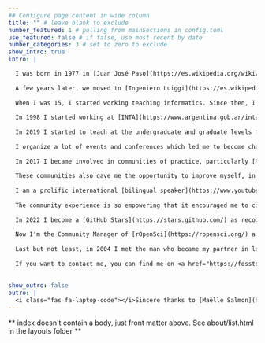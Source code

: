 ```yaml
---
## Configure page content in wide column
title: "" # leave blank to exclude
number_featured: 1 # pulling from mainSections in config.toml
use_featured: false # if false, use most recent by date
number_categories: 3 # set to zero to exclude
show_intro: true
intro: |

  I was born in 1977 in [Juan José Paso](https://es.wikipedia.org/wiki/Juan_Jos%C3%A9_Paso_(Buenos_Aires)), a small town in [Argentina](https://es.wikipedia.org/wiki/Argentina). I was six years old when my elementary school bought a computer (one computer for the entire school and the only one in the whole town). The moment I saw it I felt love at first sight. They taught us LOGO.
  
  A few years later, we moved to [Ingeniero Luiggi](https://es.wikipedia.org/wiki/Ingeniero_Luiggi) because my family had lost almost everything due to a flood. This new place was close to [Realicó](https://es.wikipedia.org/wiki/Realic%C3%B3) where I could study programming. So between ages 9 and 14 my parents drove 80 kilometers every Saturday to take me to class.  We didn’t have a car, and there was no public transport because it was a rural area, but since my dad repaired vehicles, his clients lent him their cars to make the trip. I learned BASIC.
  
  When I was 15, I started working teaching informatics. Since then, I have never stopped teaching and learning computing. In 1996 I became the first generation in my family to obtain a high school diploma. At that time the whole family moved again, to [Santa Rosa](https://es.wikipedia.org/wiki/Santa_Rosa_(La_Pampa)) with the hope I can study at the university. My family came with me because we didn't have the money to send me to study.  I couldn't stop working, so I was a teacher at elementary and high school levels and I taught to teachers through the _Red Federal de Formación Docente Continua (Ministry of Education)_ from 1996 to 1999. I also started developing software using dbase and FoxPro. I made my first sold (a car racing management system) in 1997. I also learned Turbo Pascal, C and C++.
  
  In 1998 I started working at [INTA](https://www.argentina.gob.ar/inta), where I won two scholarships to finish my degree in computer science (2005) and my master’s degree in data mining and knowledge discovery (2015). I became a scientist starting as [Research Software Engineer](https://researchsoftware.org/) (although I didn't know the job had that name). We used to code in C++ and ASP+HTML (and maintained code in BASIC and FORTRAN), then we moved to .Net framework (ASP.Net, Visual Basic .Net and C#), SQL and SAS; in 2009 I learned Python which I used for my master's thesis and in 2010 I learned __R__ which is my favorite language. I then began to have management roles such as Head of Division/Group/Area, Regional/Thematic Advisor, Coordinator (PI) of several projects and strategic knowledge networks, and the first woman member of the Board of Directors of the Natural Resources Research Center. I also received several awards and recognitions for the results of my developments and research.
  
  In 2019 I started to teach at the undergraduate and graduate levels for several diploma courses (Data Science in Public Policy, Data Science in Agriculture and New Technologies for Agriculture) and a Bachelor's Degree in Data Science.  I also helped to create a master's degree and a specialization in Data Science.
  
  I organize a lot of events and conferences which led me to become chair of the AgroInformatics Congress from 2016 to 2021, general chair of the 49th and 50th [Jornadas Argentinas de Informática](https://www.sadio.org.ar/jaiio/), co-founder and co-chair of [LatinR](https://latin-r.com/), global coordinator of [useR! 2021](https://user2021.r-project.org/) and co-chair of useR!2022. I also was organizer of CSV,Conf,v7 in 2023, the first time the conference comes to South America and helped with CSV,Conf,v8 in Mexico. I was Conference Team Lead at [RForwards](https://forwards.github.io/), a member of the useR! Working Group and a contributor of the [useR! Knowledge Base](/project/user_knowledge_base/).
  
  In 2017 I became involved in communities of practice, particularly [R-Ladies](https://twitter.com/yabellini/status/1485334386161639425) and the R-Community that impact my life and career in such a positive way. I co-founded the [R-Ladies Santa Rosa](https://www.meetup.com/es/rladies-santa-rosa/) chapter in 2017 and became a member of the [R-Ladies](https://rladies.org/) Global Team in 2018. That same year we started the collaborative translation to Spanish of [R for Data Science](https://github.com/cienciadedatos). I was involved in the translation of [R-Ladies's Rules and Guidelines](https://github.com/rladies/starter-kit/tree/master/ES), some lessons by [The Carpentries](https://github.com/Carpentries-ES) and severals [RStudio Cheat Sheets](https://rstudio.com/resources/cheatsheets/). This experience helped me to lead the translation of [Teaching Tech Together](https://teachtogether.tech) in 2020. 
  
  These communities also gave me the opportunity to improve myself, in 2019 I became an [RStudio Certified Trainer](/blog/2020_rstudiocertification_en/), since 2020 I'm an [Software Carpentries Certified Instructor](https://carpentries.org/instructors/) and since 2021 I'm a  [Carpentries Certified Trainer](https://carpentries.org/trainers/). In 2022 the community elected me as a member of the [The Carpentries Execute Council](https://carpentries.org/blog/2021/12/announcing-2022-executive-council/) and I became R-Ladies Project Lead. The AGU invited me to be a member of the [Notebooks Now!](https://data.agu.org/notebooks-now/) Steering Commitee in 2021 and the Software Sustainability Institute invite me to their [Software Camp Steering Commitee](https://www.software.ac.uk/training/research-software-camps) in 2022. I became a member of R-Ladies Board of Director in 2022 and Vicepresident of The Carpentries Inc. Board of Director in 2023. 
  
  I am a prolific international [bilingual speaker](https://www.youtube.com/channel/UCA7IUNba2IjQfrVVjh2Whmw/playlists) and teacher thanks to these communities.  
  
  The community experience is so empowering that it encouraged me to co-found, in 2020, a new community called [MetaDocencia](https://metadocencia.netlify.app/), an open, free, volunteer-lead, not-for-profit, educational organization that teach how to teach and technical skill to people from underserved countries. I was part of MetaDocencia's Core Team and co-lead from March 2020 until May 2022, during which we were awarded two Code for Science & Society grants and one CZI grant.
  
  In 2022 I become a [GitHub Stars](https://stars.github.com/) as recognition for my work inspiring and education the community. I recibe de award in 2023 and 2024.
  
  Now I'm the Community Manager of [rOpenSci](https://ropensci.org/) a community transforming science through open data, software & reproducibility.
  
  Last but not least, in 2004 I met the man who became my partner in life and in 2012, 2013 and 2015 we became proud parents. [In 2012 we lost Ana, our first child](https://yabellini.netlify.app/blog/2023-06-11-eleven/). Now we enjoy watching with wonder what beautiful people our other two kids are becoming.
  
  If you want to contact me, you can find me on <a href="https://fosstodon.org/web/@yabellini" rel="me">Mastodon</a> 
  
  
show_outro: false
outro: |
  <i class="fas fa-laptop-code"></i>Sincere thanks to [Maëlle Salmon](https://masalmon.eu/) for her help naming this Hugo theme!
---
```


** index doesn't contain a body, just front matter above.
See about/list.html in the layouts folder **
